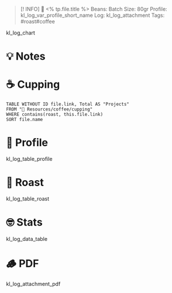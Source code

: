  
> [! INFO]  🫘 <% tp.file.title %>
>  Beans:
> Batch Size: 80gr
> Profile: kl_log_var_profile_short_name
>  Log: kl_log_attachment
>  Tags:  #roast#coffee


kl_log_chart

# 💡 Notes

# ☕ Cupping

```dataview
TABLE WITHOUT ID file.link, Total AS "Projects"
FROM "📖 Resources/coffee/cupping"
WHERE contains(roast, this.file.link)
SORT file.name
```


# 📝 Profile

kl_log_table_profile



# 🫘 Roast

kl_log_table_roast


# 🤓 Stats

kl_log_data_table


# 🪵 PDF

kl_log_attachment_pdf
